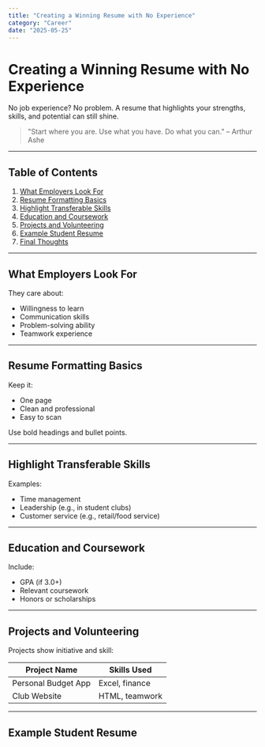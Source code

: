 ```yaml
---
title: "Creating a Winning Resume with No Experience"
category: "Career"
date: "2025-05-25"
---
```


# Creating a Winning Resume with No Experience

No job experience? No problem. A resume that highlights your strengths, skills, and potential can still shine.

> "Start where you are. Use what you have. Do what you can." – Arthur Ashe

---

## Table of Contents

1. [What Employers Look For](#what-employers-look-for)
2. [Resume Formatting Basics](#resume-formatting-basics)
3. [Highlight Transferable Skills](#highlight-transferable-skills)
4. [Education and Coursework](#education-and-coursework)
5. [Projects and Volunteering](#projects-and-volunteering)
6. [Example Student Resume](#example-student-resume)
7. [Final Thoughts](#final-thoughts)

---

## What Employers Look For

They care about:

- Willingness to learn
- Communication skills
- Problem-solving ability
- Teamwork experience

---

## Resume Formatting Basics

Keep it:

- One page
- Clean and professional
- Easy to scan

Use bold headings and bullet points.

---

## Highlight Transferable Skills

Examples:

- Time management
- Leadership (e.g., in student clubs)
- Customer service (e.g., retail/food service)

---

## Education and Coursework

Include:

- GPA (if 3.0+)
- Relevant coursework
- Honors or scholarships

---

## Projects and Volunteering

Projects show initiative and skill:

| Project Name        | Skills Used    |
| ------------------- | -------------- |
| Personal Budget App | Excel, finance |
| Club Website        | HTML, teamwork |

---

## Example Student Resume
